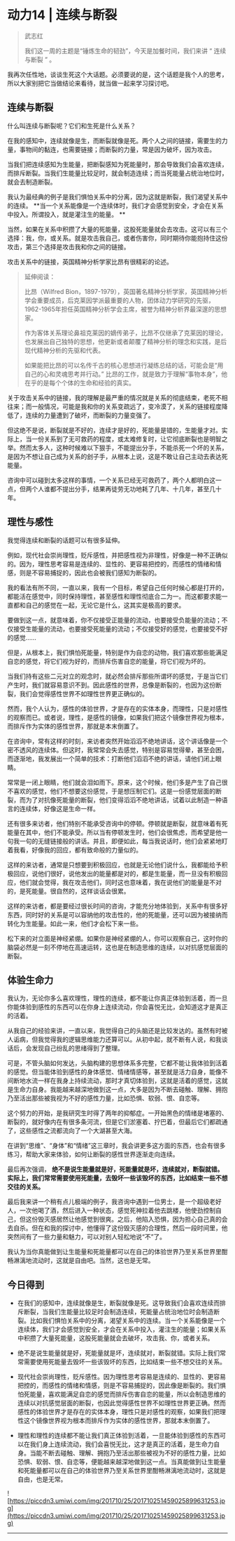 # 动力14 | 连续与断裂

> 武志红
> 
> 我们这一周的主题是“锤炼生命的韧劲”，今天是加餐时间，我们来讲 “ 连续与断裂 ” 。

我再次任性地，谈谈生死这个大话题。必须要说的是，这个话题是我个人的思考，所以大家别把它当做结论来看待，就当做一起来学习探讨吧。

## 连续与断裂

什么叫连续与断裂呢？它们和生死是什么关系？

在我的感知中，连续就像是生，而断裂就像是死。两个人之间的链接，需要生的力量，事物间的黏连，也需要链接；而断裂的力量，常是因为破坏，因为攻击。

当我们把连续感知为生能量，把断裂感知为死能量时，那会导致我们会喜欢连续，而排斥断裂。当我们生能量比较足时，就会制造连续；而当死能量占统治地位时，就会去制造断裂。

我认为最经典的例子是我们惧怕关系中的分离，因为这就是断裂，我们渴望关系中的连续。 **当一个关系能像是一个连续体时，我们才会感觉到安全，才会在关系中投入。所谓投入，就是灌注生的能量。 **

当然，如果在关系中积攒了大量的死能量，这股死能量就会去攻击。这可以有三个选择：我，你，或关系。就是攻击我自己，或者伤害你，同时期待你能抱持住这份攻击，第三个选择是攻击我和你之间的链接。

攻击关系中的链接，英国精神分析学家比昂有很精彩的论述。

> 延伸阅读：
> 
> 比昂（Wilfred Bion，1897-1979），英国著名精神分析学家，英国精神分析学会重要成员，后克莱因学派最重要的人物，团体动力学研究的先驱，1962-1965年担任英国精神分析学会主席，被誉为精神分析界最深邃的思想家。
> 
> 作为客体关系理论鼻祖克莱因的嫡传弟子，比昂不仅继承了克莱因的理论，也发展出自己独特的思想，他更新或者颠覆了精神分析的理念和实践，是后现代精神分析的先驱和代表。
> 
> 如果能把比昂的可以名传千古的核心思想进行凝练总结的话，可能会是“用自己的心和灵魂思考并行动。” 比昂的工作，就是致力于理解“事物本身”，他在乎的是每个个体的生命和经验的真实。

关于攻击关系中的链接，我的理解是最严重的情况就是关系的彻底结束，老死不相往来；而一般情况，可能是我和你的关系变疏远了，变冷漠了，关系的链接程度降低了，连续的力量遭到了破坏，而断裂的力量变强了。

但这绝不是说，断裂就是不好的，连续才是好的，死能量是错的，生能量才对。实际上，当一份关系到了无可救药的程度，或太难修复时，让它彻底断裂也是明智之举。然而太多人，这种时候难以下狠手，不能提出分手，不能杀死一个坏的关系，是因为不想让自己成为关系的刽子手，从根本上说，这是不敢让自己主动去表达死能量。

咨询中可以碰到太多这样的事情，一个关系已经无可救药了，两个人都明白这一点，但两个人谁都不提出分手，结果再徒劳无功地耗了几年、十几年，甚至几十年。

## 理性与感性

我觉得连续和断裂的话题可以有很多延伸。

例如，现代社会崇尚理性，贬斥感性，并把感性视为非理性，好像是一种不正确似的。因为，理性思考容易是连续的、显性的、更容易把控的，而感性的情绪和情感，则是不容易捕捉的，因此也会被我们感知为断裂的。

我的看法有所不同，一直以来，我有一个目标，希望自己任何时候心都是打开的，都能活在感觉中，同时保持理性，甚至感性和理性彻底合二为一。而这都要求能一直都和自己的感觉在一起，无论它是什么，这其实是极高的要求。

要做到这一点，就意味着，你不仅接受正能量的流动，也要接受负能量的流动；不仅接受生能量的流动，也要接受死能量的流动；不仅接受好的感觉，也要接受不好的感觉……

但是，从根本上，我们惧怕死能量，特别是作为自恋的动物，我们喜欢那些能满足自恋的感觉，将它们视为好的，而排斥伤害自恋的能量，将它们视为坏的。

当我们持有这些二元对立的观念时，就必然会排斥那些所谓坏的感觉，于是当它们产生时，我们就容易意识不到。因此感性的世界，总像是断裂的，也因为这份断裂，我们会觉得感性世界不如理性世界更正确似的。

然而，我个人认为，感性的体验世界，才是存在的实体本身，而理性，只是对感性的观察而已。或者说，理性，是感性的镜像，如果我们把这个镜像世界视为根本，而排斥作为实体的感性世界，那就是本末倒置了。

在咨询中，常有这样的时刻，来访者突然开始滔滔不绝地讲话，这个讲话像是一个密不透风的连续体。但这时，我常常会失去感觉，特别是容易觉得晕，甚至会困，而逐渐地，我发展出一个简单的技术：打断他们滔滔不绝的讲话，请他们闭上眼睛。

常常是一闭上眼睛，他们就会泪如雨下。原来，这个时候，他们多是产生了自己很不喜欢的感觉，他们不想要这份感觉，于是想压制它们。这是一份感觉层面的断裂，而为了对抗像死能量的断裂，他们变得滔滔不绝地讲话，试着以此制造一种语言的连续体，好像这是生命一样。

还有很多来访者，他们特别不能承受咨询中的停顿。停顿就是断裂，就意味着有死能量在其中，他们不能承受。所以当有停顿发生时，他们会很焦虑，而希望是他一句我一句的无缝链接般的讲话。并且，即便如此，每当我说话时，他们会紧紧地盯着我看，好像我的回应，都有致命般的力量似的。

这样的来访者，通常是只想要到积极回应，也就是无论他们说什么，我都能给予积极回应，说他们很好，说他发出的能量都是对的，都是生能量，而一旦没有积极回应，他们就会觉得，我在攻击他们，同时这也意味着，我在说他们的能量是不对的，是死能量。很自然的，这样谈话会很累。

这样的来访者，都是要经过很长时间的咨询，才能充分地体验到，关系中有很多好东西，同时好的关系是可以容纳他的攻击性的，他的死能量，还可以因为被接纳而转化为生能量。如此一来，他们才会松下来一些。

松下来的对立面是神经紧绷。如果你是神经紧绷的人，你可以观察自己，这时你的脑袋必然是一刻不停地在高速运转，这也是在制造思维的连续，以对抗感觉层面的断裂。

## 体验生命力

我认为，无论你多么喜欢理性，理性的连续，都不能让你真正体验到活着，而一旦你能体验到感性的东西可以在你身上连续流动，你会喜悦无比，会知道这才是真正的活着。

从我自己的经验来讲，一直以来，我觉得自己的头脑还是比较发达的。虽然有时被人诟病，但我觉得我的逻辑思维能力还算可以。从初中起，就不断有人说，和我谈话后，会发现自己纷乱的思绪得到了整理。

可是，不管头脑如何发达，头脑构建的思想体系多完整，它都不能让我体验到活着的感觉。但当能体验到感性的身体感觉、情绪情感等，甚至就是活力自身，能像不间断地水流一样在我身上持续流动，那时才真切体验到，这就是活着的感觉，这就是生命力自身。我能越来越深地做到这一点，大多是因为不断去碰触、理解、拥抱乃至活出那些被我视为不好的感性力量，比如恐惧、软弱、恨、自恋等。

这个努力的开始，是我研究生时得了两年的抑郁症。一开始黑色的情绪是堵塞的、断裂的，就好像内在有很多条河流，但是它们淤塞着、拧巴着，但最后它们都疏通了，这些感性之流都流向了一个大湖甚至大海。

在讲到“思维”、“身体”和“情绪”这三章时，我会讲更多这方面的东西，也会有很多练习，帮助大家来体验，如何让断裂的感性世界逐渐走向连续。

最后再次强调， **绝不是说生能量就是好，死能量就是坏，连续就对，断裂就错。实际上，我们常常需要使用死能量，去毁坏一些该毁坏的东西，比如结束一些不想交往的关系。**

最后我来讲一个稍有点儿极端的例子，我咨询中遇到一位男士，是一个超级老好人，一次他喝了酒，然后进入一种状态，感觉死神拉着他去跳楼，他使劲控制自己，但这份毁灭感居然让他感觉到很爽。之后，他陷入恐惧，因为担心自己真的会去自杀。但在和我的探讨中，他懂得了这份毁灭感的合理性，然后一段时间里，他突然间有了一些力量和魅力，可以对别人轻松地说“不”了。

我认为当你真能做到让生能量和死能量都可以在自己的体验世界乃至关系世界里酣畅淋漓地流动时，这就是自由吧。当然，这也是无常。

## 今日得到

* 在我们的感知中，连续就像是生，断裂就像是死。这导致我们会喜欢连续而排斥断裂，当我们生能量比较足时会制造连续，死能量占统治地位时会制造断裂。比如我们惧怕关系中的分离，渴望关系中的连续。当一个关系能像是一个连续体，我们才会感觉到安全，才会在关系中投入，灌注生的能量；如果关系中积攒了大量死能量，这股死能量就会去破坏，攻击我、你，或者关系。

* 绝不是说生能量就是好，死能量就是坏，连续就对，断裂就错。实际上我们常常需要使用死能量去毁坏一些该毁坏的东西，比如结束一些不想交往的关系。

* 现代社会崇尚理性，贬斥感性。因为理性思考容易是连续的、显性的、更容易把控的，而感性的情绪和情感，则是不容易捕捉的，因此像是断裂的。我们惧怕死能量，喜欢能满足自恋的感觉而排斥伤害自恋的能量，所以会制造思维的连续以对抗感觉层面的断裂，也因此觉得感性世界不如理性世界更正确。然而感性的体验世界才是存在的实体本身，理性只是对感性的观察，如果我们把理性这个镜像世界视为根本而排斥作为实体的感性世界，那就本末倒置了。

* 理性和理性的连续都不能让我们真正体验到活着，一旦能体验到感性的东西可以在我们身上连续流动，我们会喜悦无比，这才是真正的活着，是生命力自身。当能不断去碰触、理解、拥抱乃至活出那些被视为不好的感性力量，比如恐惧、软弱、恨、自恋等，便能越来越深地做到这一点。当真能做到让生能量和死能量都可以在自己的体验世界乃至关系世界里酣畅淋漓地流动时，这就是自由，也是无常。

![https://piccdn3.umiwi.com/img/201710/25/201710251459025899631253.jpg](https://piccdn3.umiwi.com/img/201710/25/201710251459025899631253.jpg)

---
